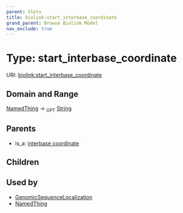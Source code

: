 ```yaml
---
parent: Slots
title: biolink:start_interbase_coordinate
grand_parent: Browse Biolink Model
nav_exclude: true
---
```


# Type: start_interbase_coordinate




URI: [biolink:start_interbase_coordinate](https://w3id.org/biolink/vocab/start_interbase_coordinate)

## Domain and Range

[NamedThing](NamedThing.md) ->  <sub>OPT</sub> [String](types/String.md)

## Parents

 *  is_a: [interbase coordinate](interbase_coordinate.md)

## Children


## Used by

 * [GenomicSequenceLocalization](GenomicSequenceLocalization.md)
 * [NamedThing](NamedThing.md)
